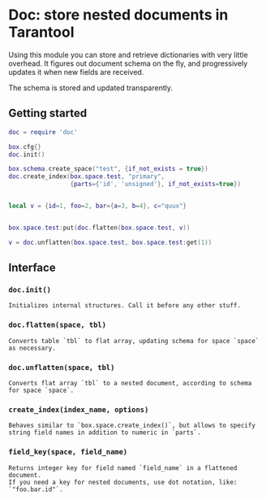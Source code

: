 # Doc: store nested documents in Tarantool

Using this module you can store and retrieve dictionaries with very
little overhead. It figures out document schema on the fly, and
progressively updates it when new fields are received.

The schema is stored and updated transparently.

## Getting started

```lua
doc = require 'doc'

box.cfg{}
doc.init()

box.schema.create_space("test", {if_not_exists = true})
doc.create_index(box.space.test, "primary",
                 {parts={'id', 'unsigned'}, if_not_exists=true})


local v = {id=1, foo=2, bar={a=3, b=4}, c="quux"}


box.space.test:put(doc.flatten(box.space.test, v))

v = doc.unflatten(box.space.test, box.space.test:get(1))
```

## Interface

### `doc.init()`
    Initializes internal structures. Call it before any other stuff.

### `doc.flatten(space, tbl)`
    Converts table `tbl` to flat array, updating schema for space `space` as necessary.

### `doc.unflatten(space, tbl)`
    Converts flat array `tbl` to a nested document, according to schema for space `space`.

### `create_index(index_name, options)`
    Behaves similar to `box.space.create_index()`, but allows to specify string field names in addition to numeric in `parts`.

### `field_key(space, field_name)`
    Returns integer key for field named `field_name` in a flattened document.
    If you need a key for nested documents, use dot notation, like: `"foo.bar.id"`.
